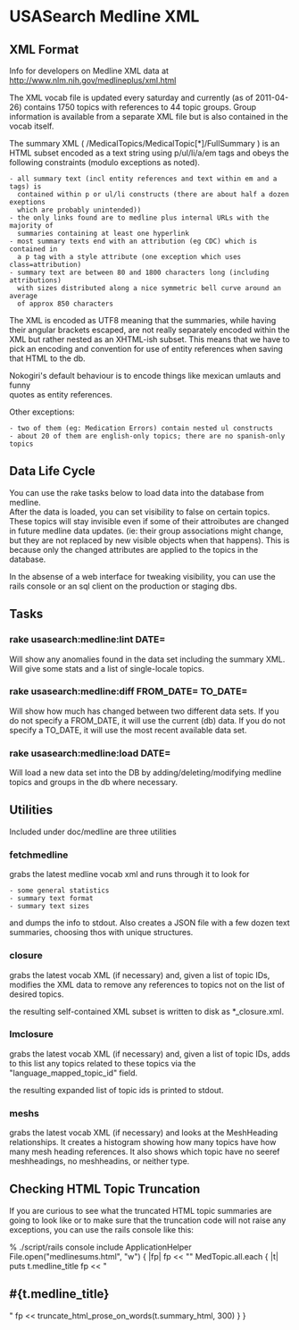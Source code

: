 # USASearch Medline XML

## XML Format 

Info for developers on Medline XML data at <http://www.nlm.nih.gov/medlineplus/xml.html>

The XML vocab file is updated every saturday and currently (as of 2011-04-26) 
contains 1750 topics with references to 44 topic groups.  Group information is 
available from a separate XML file but is also contained in the vocab itself.

The summary XML ( /MedicalTopics/MedicalTopic[*]/FullSummary ) 
is an HTML subset encoded as a text string using p/ul/li/a/em tags and obeys 
the following constraints (modulo exceptions as noted).  

    - all summary text (incl entity references and text within em and a tags) is 
      contained within p or ul/li constructs (there are about half a dozen exeptions
      which are probably unintended))
    - the only links found are to medline plus internal URLs with the majority of
      summaries containing at least one hyperlink
    - most summary texts end with an attribution (eg CDC) which is contained in 
      a p tag with a style attribute (one exception which uses class=attribution)
    - summary text are between 80 and 1800 characters long (including attributions)
      with sizes distributed along a nice symmetric bell curve around an average
      of approx 850 characters

The XML is encoded as UTF8 meaning that the summaries, while having their angular 
brackets escaped, are not really separately encoded within the XML but rather 
nested as an XHTML-ish subset.  This means that we have to pick an encoding 
and convention for use of entity references when saving that HTML to the db.

Nokogiri's default behaviour is to encode things like mexican umlauts and funny  
quotes as entity references.  


Other exceptions:

    - two of them (eg: Medication Errors) contain nested ul constructs
    - about 20 of them are english-only topics; there are no spanish-only topics

## Data Life Cycle

You can use the rake tasks below to load data into the database from medline.  
After the data is loaded, you can set visibility to false on certain topics.
These topics will stay invisible even if some of their attroibutes are changed
in future medline data updates.  (ie: their group associations might change, 
but they are not replaced by new visible objects when that happens).  This is
because only the changed attributes are applied to the topics in the database.

In the absense of a web interface for tweaking visibility, you can use the 
rails console or an sql client on the production or staging dbs.

## Tasks

### rake usasearch:medline:lint DATE=<date>

Will show any anomalies found in the data set including the summary XML.  Will 
give some stats and a list of single-locale topics.


### rake usasearch:medline:diff FROM_DATE=<date> TO_DATE=<date>

Will show how much has changed between two different data sets.  If you do not 
specify a FROM_DATE, it will use the current (db) data.  If you do not specify 
a TO_DATE, it will use the most recent available data set.


### rake usasearch:medline:load DATE=<date>

Will load a new data set into the DB by adding/deleting/modifying medline 
topics and groups in the db where necessary.  


## Utilities

Included under doc/medline are three utilities

### fetchmedline

grabs the latest medline vocab xml and runs through it to look for 

    - some general statistics
    - summary text format
    - summary text sizes

and dumps the info to stdout.  Also creates a JSON file with a few dozen 
text summaries, choosing thos with unique structures.

### closure

grabs the latest vocab XML (if necessary) and, given a list of topic IDs, 
modifies the XML data to remove any references to topics not on the list
of desired topics.

the resulting self-contained XML subset is written to disk as *_closure.xml.


### lmclosure

grabs the latest vocab XML (if necessary) and, given a list of topic IDs, 
adds to this list any topics related to these topics via the "language_mapped_topic_id"
field.

the resulting expanded list of topic ids is printed to stdout.


### meshs

grabs the latest vocab XML (if necessary) and looks at the MeshHeading relationships.
It creates a histogram showing how many topics have how many mesh heading references.
It also shows which topic have no seeref meshheadings, no meshheadins, or neither type.


## Checking HTML Topic Truncation

If you are curious to see what the truncated HTML topic summaries are going to look like
or to make sure that the truncation code will not raise any exceptions, you can use the
rails console like this:

 % ./script/rails console
 include ApplicationHelper
 File.open("medlinesums.html", "w") { |fp|
   fp << "<html><head><title>Medline Summaries</title></head><body>"
   MedTopic.all.each { |t|
     puts t.medline_title
     fp << "<h2>#{t.medline_title}</h2>"
     fp << truncate_html_prose_on_words(t.summary_html, 300)
   }
 }
